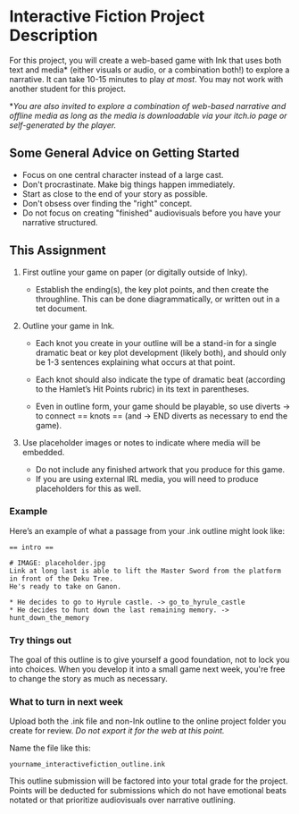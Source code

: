 # Interactive Fiction Project Description
For this project, you will create a web-based game with Ink that uses both text and media* (either visuals or audio, or a combination both!) to explore a narrative. It can take 10-15 minutes to play _at most_. You may not work with another student for this project. 

*_You are also invited to explore a combination of web-based narrative and offline media as long as the media is downloadable via your itch.io page or self-generated by the player._

## Some General Advice on Getting Started
- Focus on one central character instead of a large cast.
- Don't procrastinate. Make big things happen immediately.
- Start as close to the end of your story as possible.
- Don't obsess over finding the "right" concept.
- Do not focus on creating "finished" audiovisuals before you have your narrative structured.

## This Assignment
1. First outline your game on paper (or digitally outside of Inky).
    - Establish the ending(s), the key plot points, and then create the throughline. This can be done diagrammatically, or written out in a tet document.

2. Outline your game in Ink. 
    - Each knot you create in your outline will be a stand-in for a single dramatic beat or key plot development (likely both), and should only be 1-3 sentences explaining what occurs at that point. 

    - Each knot should also indicate the type of dramatic beat (according to the Hamlet’s Hit Points rubric) in its text in parentheses. 
    - Even in outline form, your game should be playable, so use diverts -> to connect == knots == (and -> END diverts as necessary to end the game).

3. Use placeholder images or notes to indicate where media will be embedded.
    - Do not include any finished artwork that you produce for this game.
    - If you are using external IRL media, you will need to produce placeholders for this as well.

### Example
Here’s an example of what a passage from your .ink outline might look like:

```
== intro ==

# IMAGE: placeholder.jpg
Link at long last is able to lift the Master Sword from the platform in front of the Deku Tree.
He's ready to take on Ganon.

* He decides to go to Hyrule castle. -> go_to_hyrule_castle
* He decides to hunt down the last remaining memory. -> hunt_down_the_memory
```


### Try things out
The goal of this outline is to give yourself a good foundation, not to lock you into choices. When you develop it into a small game next week, you're free to change the story as much as necessary.


### What to turn in next week

Upload both the .ink file and non-Ink outline to the online project folder you create for review. _Do not export it for the web at this point._ 

Name the file like this:

`yourname_interactivefiction_outline.ink`


This outline submission will be factored into your total grade for the project. Points will be deducted for submissions which do not have emotional beats notated or that prioritize audiovisuals over narrative outlining.
